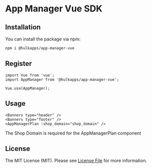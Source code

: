# App Manager Vue SDK

[//]: # (This is where your description should go. Try and limit it to a paragraph or two, and maybe throw in a mention of what PSRs you support to avoid any confusion with users and contributors.)

## Installation

You can install the package via npm:

```bash
npm i @hulkapps/app-manager-vue
```

## Register

```vue
import Vue from 'vue';
import AppManager from '@hulkapps/app-manager-vue';

Vue.use(AppManager);
```


## Usage

```vue
<Banners type="header" />
<Banners type="footer" />
<AppManagerPlan :shop_domain="shop_domain" />
```

The Shop Domain is required for the AppManagerPlan component

## License

The MIT License (MIT). Please see [License File](LICENSE) for more information.